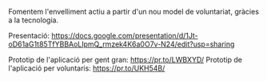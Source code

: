 Fomentem l'envelliment actiu a partir d'un nou model de voluntariat, gràcies a la tecnologia.

Presentació: https://docs.google.com/presentation/d/1Jt-oD61aG1t85TfYBBAoLIpmQ_rmzek4K6a0O7v-N24/edit?usp=sharing

Prototip de l'aplicació per gent gran:  https://pr.to/LWBXYD/
Prototip de l'aplicació per voluntaris: https://pr.to/UKH54B/
